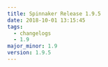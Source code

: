 ```yaml
---
title: Spinnaker Release 1.9.5
date: 2018-10-01 13:15:45
tags:
  - changelogs
  - 1.9
major_minor: 1.9
version: 1.9.5
---
```


<script src="https://gist.github.com/spinnaker-release/d24a2c737db49dda644169cf5fe6d56e.js"/>

